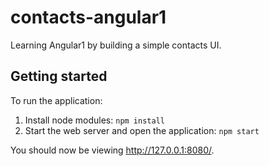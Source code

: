 contacts-angular1
=================

Learning Angular1 by building a simple contacts UI.

Getting started
---------------

To run the application:

1. Install node modules: `npm install`
2. Start the web server and open the application: `npm start`

You should now be viewing http://127.0.0.1:8080/.
